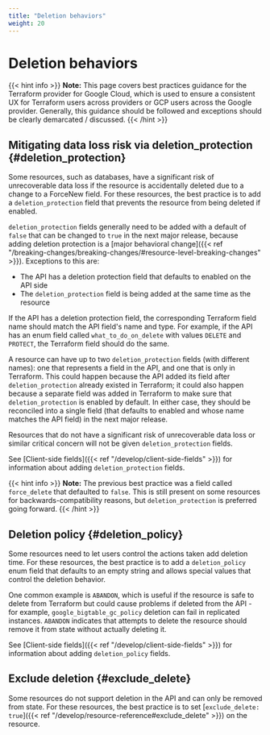```yaml
---
title: "Deletion behaviors"
weight: 20
---
```


# Deletion behaviors

{{< hint info >}}
**Note:** This page covers best practices guidance for the Terraform provider for Google Cloud, which is used to ensure a consistent UX for Terraform users across providers or GCP users across the Google provider. Generally, this guidance should be followed and exceptions should be clearly demarcated / discussed.
{{< /hint >}}

## Mitigating data loss risk via deletion_protection {#deletion_protection}

Some resources, such as databases, have a significant risk of unrecoverable data loss if the resource is accidentally deleted due to a change to a ForceNew field. For these resources, the best practice is to add a `deletion_protection` field that prevents the resource from being deleted if enabled.

`deletion_protection` fields  generally need to be added with a default of `false` that can be changed to `true` in the next major release, because adding deletion protection is a [major behavioral change]({{< ref "/breaking-changes/breaking-changes/#resource-level-breaking-changes" >}}). Exceptions to this are:

- The API has a deletion protection field that defaults to enabled on the API side
- The `deletion_protection` field is being added at the same time as the resource

If the API has a deletion protection field, the corresponding Terraform field name should match the API field's name and type. For example, if the API has an enum field called `what_to_do_on_delete` with values `DELETE` and `PROTECT`, the Terraform field should do the same.

A resource can have up to two `deletion_protection` fields (with different names): one that represents a field in the API, and one that is only in Terraform. This could happen because the API added its field after `deletion_protection` already existed in Terraform; it could also happen because a separate field was added in Terraform to make sure that `deletion_protection` is enabled by default. In either case, they should be reconciled into a single field (that defaults to enabled and whose name matches the API field) in the next major release.

Resources that do not have a significant risk of unrecoverable data loss or similar critical concern will not be given `deletion_protection` fields.

See [Client-side fields]({{< ref "/develop/client-side-fields" >}}) for information about adding `deletion_protection` fields.

{{< hint info >}}
**Note:** The previous best practice was a field called `force_delete` that defaulted to `false`. This is still present on some resources for backwards-compatibility reasons, but `deletion_protection` is preferred going forward.
{{< /hint >}}

## Deletion policy {#deletion_policy}

Some resources need to let users control the actions taken add deletion time. For these resources, the best practice is to add a `deletion_policy` enum field that defaults to an empty string and allows special values that control the deletion behavior.

One common example is `ABANDON`, which is useful if the resource is safe to delete from Terraform but could cause problems if deleted from the API - for example, `google_bigtable_gc_policy` deletion can fail in replicated instances. `ABANDON` indicates that attempts to delete the resource should remove it from state without actually deleting it.

See [Client-side fields]({{< ref "/develop/client-side-fields" >}}) for information about adding `deletion_policy` fields.

## Exclude deletion {#exclude_delete}

Some resources do not support deletion in the API and can only be removed from state. For these resources, the best practice is to set [`exclude_delete: true`]({{< ref "/develop/resource-reference#exclude_delete" >}}) on the resource.
